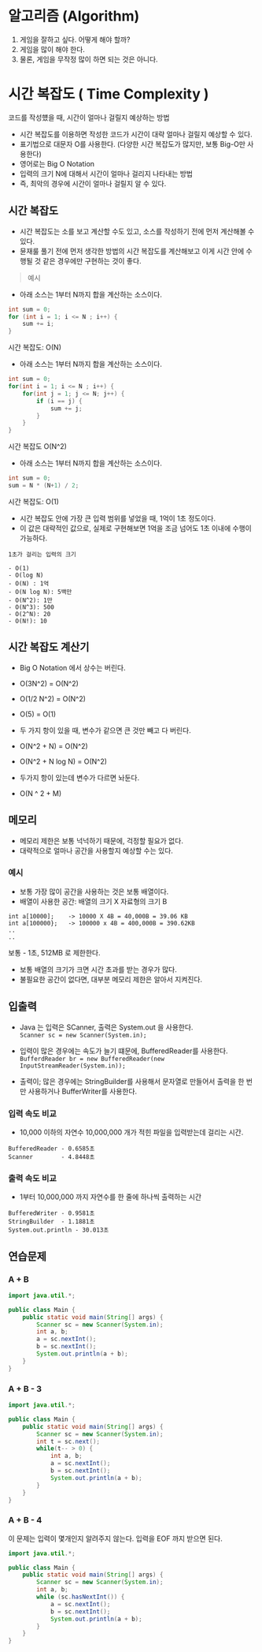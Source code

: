# 알고리즘 (Algorithm)

1. 게임을 잘하고 싶다. 어떻게 해야 할까?
2. 게임을 많이 해야 한다.
3. 물론, 게임을 무작정 많이 하면 되는 것은 아니다.


# 시간 복잡도 ( Time Complexity )

코드를 작성헀을 때, 시간이 얼마나 걸릴지 예상하는 방법

- 시간 복잡도를 이용하면 작성한 코드가 시간이 대략 얼마나 걸릴지 예상할 수 있다.
- 표기법으로 대문자 O를 사용한다. (다양한 시간 복잡도가 많지만, 보통 Big-O만 사용한다)
- 영어로는 Big O Notation
- 입력의 크기 N에 대해서 시간이 얼마나 걸리지 나타내는 방법
- 즉, 최악의 경우에 시간이 얼마나 걸릴지 알 수 있다.

## 시간 복잡도

- 시간 복잡도는 소를 보고 계산할 수도 있고, 소스를 작성하기 전에 먼저 계산해볼 수 있다.
- 뮨재룰 풀기 전에 먼저 생각한 방법의 시간 복잡도를 계산해보고 이게 시간 안에 수행될 것 같은 경우에만 구현하는 것이 좋다.


> 예시  

- 아래 소스는 1부터 N까지 합을 계산하는 소스이다.  

```java
int sum = 0;
for (int i = 1; i <= N ; i++) {
    sum += i;    
}
```

시간 복잡도: O(N)

- 아래 소스는 1부터 N까지 합을 계산하는 소스이다.  

```java
int sum = 0;
for(int i = 1; i <= N ; i++) {
    for(int j = 1; j <= N; j++) {
        if (i == j) {
            sum += j;
        }
    }    
}
```

시간 복잡도 O(N^2)

- 아래 소스는 1부터 N까지 합을 계산하는 소스이다.

```java
int sum = 0;
sum = N * (N+1) / 2;
```

시간 복잡도: O(1)  


- 시간 복잡도 안에 가장 큰 입력 범위를 넣었을 때, 1억이 1초 정도이다. 
- 이 값은 대략적인 값으로, 실제로 구현해보면 1억을 조금 넘어도 1초 이내에 수행이 가능하다.


```
1초가 걸리는 입력의 크기  

- O(1)
- O(log N)
- O(N) : 1억
- O(N log N): 5백만
- O(N^2): 1만
- O(N^3): 500
- O(2^N): 20
- O(N!): 10
```

## 시간 복잡도 계산기

- Big O Notation 에서 상수는 버린다. 

- O(3N^2) = O(N^2)
- O(1/2 N^2) = O(N^2)
- O(5) = O(1)
- 두 가지 항이 있을 때, 변수가 같으면 큰 것만 빼고 다 버린다.
- O(N^2 + N) = O(N^2)
- O(N^2 + N log N) = O(N^2)
- 두가지 항이 있는데 변수가 다르면 놔둔다.
- O(N ^ 2 + M)

## 메모리

- 메모리 제한은 보통 넉넉하기 때문에, 걱정할 필요가 없다.
- 대략적으로 얼마나 공간을 사용할지 예상할 수는 있다.


### 예시

- 보통 가장 많이 공간을 사용하는 것은 보통 배열이다.
- 배열이 사용한 공간: 배열의 크기 X 자료형의 크기 B

```
int a[10000];    -> 10000 X 4B = 40,000B = 39.06 KB
int a[100000};   -> 100000 x 4B = 400,000B = 390.62KB
..
..
```

보통 - 1초, 512MB 로 제한한다.

- 보통 배열의 크기가 크면 시간 초과를 받는 경우가 많다.
- 불필요한 공간이 없다면, 대부분 메모리 제한은 알아서 지켜진다.


## 입출력

- Java 는 입력은 SCanner, 출력은 System.out 을 사용한다.  
`Scanner sc = new Scanner(System.in);`

- 입력이 많은 경우에는 속도가 늘기 떄문에, BufferedReader를 사용한다.  
`BufferdReader br = new BufferedReader(new InputStreamReader(System.in));`

- 출력이; 많은 경우에는 StringBuilder를 사용해서 문자열로 만들어서 출력을 한 번만 사용하거나 BufferWriter를 사용한다.


### 입력 속도 비교

- 10,000 이하의 자연수 10,000,000 개가 적힌 파일을 입력받는데 걸리는 시간.

```
BufferedReader - 0.6585초
Scanner        - 4.8448초
```

### 출력 속도 비교

- 1부터 10,000,000 까지 자연수를 한 줄에 하나씩 출력하는 시간

```
BufferedWriter - 0.9581초
StringBuilder  - 1.1881초
System.out.println - 30.013초
```

## 연습문제

### A + B

```java
import java.util.*;

public class Main {
    public static void main(String[] args) {
        Scanner sc = new Scanner(System.in);
        int a, b;
        a = sc.nextInt();
        b = sc.nextInt();
        System.out.println(a + b);
    }
}
```

### A + B - 3

```java
import java.util.*;

public class Main {
    public static void main(String[] args) {
        Scanner sc = new Scanner(System.in);
        int t = sc.next();
        while(t-- > 0) {
            int a, b;
            a = sc.nextInt();
            b = sc.nextInt();
            System.out.println(a + b);
        }
    }
}
```

### A + B - 4

이 문제는 입력이 몇개인지 알려주지 않는다.
입력을 EOF 까지 받으면 된다.

```java
import java.util.*;

public class Main {
    public static void main(String[] args) {
        Scanner sc = new Scanner(System.in);
        int a, b;
        while (sc.hasNextInt()) {
            a = sc.nextInt();
            b = sc.nextInt();
            System.out.println(a + b);
        }
    }
}
```